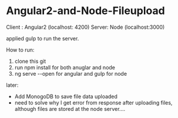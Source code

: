 # Angular2-and-Node-Fileupload


Client : Angular2 (localhost: 4200)
Server: Node (localhost:3000)

applied gulp to run the server.

How to run:
1. clone this git
2. run npm install for both anuglar and node
3. ng serve --open for angular and gulp for node

later: 
- Add MonogoDB to save file data uploaded
- need to solve why I get error from response after uploading files, although files are stored at the node server....


